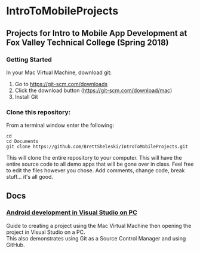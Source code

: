 # IntroToMobileProjects
## Projects for Intro to Mobile App Development at Fox Valley Technical College (Spring 2018)

### Getting Started
In your Mac Virtual Machine, download git:
  1.  Go to https://git-scm.com/downloads
  2.  Click the download button (https://git-scm.com/download/mac)
  3.  Install Git


### Clone this repository:
From a terminal window enter the following:
```
cd
cd Documents
git clone https://github.com/BrettSheleski/IntroToMobileProjects.git
```

This will clone the entire repository to your computer.  This will have the entire source code to all demo apps that will be gone over in class.  Feel free to edit the files however you chose.  Add comments, change code, break stuff...  it's all good.

## Docs

### [Android development in Visual Studio on PC](Docs/Android%20Development%20in%20VS%20on%20PC/README.md)
Guide to creating a project using the Mac Virtual Machine then opening the project in Visual Studio on a PC.  
This also demonstrates using Git as a Source Control Manager and using GitHub.
